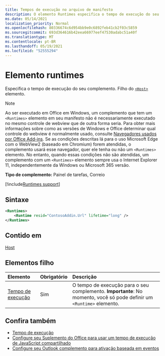 ```yaml
---
title: Tempos de execução no arquivo de manifesto
description: O elemento Runtimes especifica o tempo de execução do seu complemento.
ms.date: 05/14/2021
localization_priority: Normal
ms.openlocfilehash: 80336674c6d954bb9e0c6892feb41cb2f03c5859
ms.sourcegitcommit: 693d364616b42eea66977eef47530adabc51a40f
ms.translationtype: MT
ms.contentlocale: pt-BR
ms.lasthandoff: 05/19/2021
ms.locfileid: "52555294"
---
```

# <a name="runtimes-element"></a>Elemento runtimes

Especifica o tempo de execução do seu complemento. Filho do [`<Host>`](host.md) elemento.

> [!NOTE]
> Ao ser executado em Office em Windows, um complemento que tem um `<Runtimes>` elemento em seu manifesto não é necessariamente executado no mesmo controle de webview que de outra forma seria. Para obter mais informações sobre como as versões de Windows e Office determinar qual controle do webview é normalmente usado, consulte [Navegadores usados por Office Add-ins](../../concepts/browsers-used-by-office-web-add-ins.md). Se as condições descritas lá para o uso Microsoft Edge com o WebView2 (baseado em Chromium) forem atendidas, o complemento usará esse navegador, quer ele tenha ou não um `<Runtimes>` elemento. No entanto, quando essas condições não são atendidas, um complemento com um `<Runtimes>` elemento sempre usa o Internet Explorer 11, independentemente da Windows ou Microsoft 365 versão.

**Tipo de complemento:** Painel de tarefas, Correio

[!include[Runtimes support](../../includes/runtimes-note.md)]

## <a name="syntax"></a>Sintaxe

```XML
<Runtimes>
    <Runtime resid="ContosoAddin.Url" lifetime="long" />
</Runtimes>
```

## <a name="contained-in"></a>Contido em

[Host](host.md)

## <a name="child-elements"></a>Elementos filho

|  Elemento |  Obrigatório  |  Descrição  |
|:-----|:-----|:-----|
| [Tempo de execução](runtime.md) | Sim |  O tempo de execução para o seu complemento. **Importante**: No momento, você só pode definir um `<Runtime>` elemento. |

## <a name="see-also"></a>Confira também

- [Tempo de execução](runtime.md)
- [Configure seu Suplemento do Office para usar um tempo de execução de JavaScript compartilhado](../../develop/configure-your-add-in-to-use-a-shared-runtime.md)
- [Configure seu Outlook complemento para ativação baseada em eventos](../../outlook/autolaunch.md)
